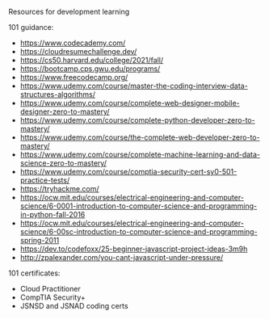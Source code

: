 Resources for development learning

101 guidance:
- https://www.codecademy.com/
- https://cloudresumechallenge.dev/
- https://cs50.harvard.edu/college/2021/fall/
- https://bootcamp.cps.gwu.edu/programs/
- https://www.freecodecamp.org/
- https://www.udemy.com/course/master-the-coding-interview-data-structures-algorithms/
- https://www.udemy.com/course/complete-web-designer-mobile-designer-zero-to-mastery/
- https://www.udemy.com/course/complete-python-developer-zero-to-mastery/
- https://www.udemy.com/course/the-complete-web-developer-zero-to-mastery/
- https://www.udemy.com/course/complete-machine-learning-and-data-science-zero-to-mastery/
- https://www.udemy.com/course/comptia-security-cert-sy0-501-practice-tests/
- https://tryhackme.com/
- https://ocw.mit.edu/courses/electrical-engineering-and-computer-science/6-0001-introduction-to-computer-science-and-programming-in-python-fall-2016
- https://ocw.mit.edu/courses/electrical-engineering-and-computer-science/6-00sc-introduction-to-computer-science-and-programming-spring-2011
- https://dev.to/codefoxx/25-beginner-javascript-project-ideas-3m9h
- http://zpalexander.com/you-cant-javascript-under-pressure/

101 certificates:
- Cloud Practitioner
- CompTIA Security+
- JSNSD and JSNAD coding certs
